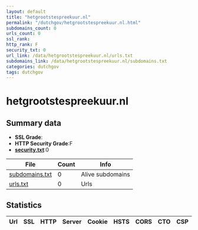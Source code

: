 ```yaml
---
layout: default
title: "hetgrootstespreekuur.nl"
permalink: "/dutchgov/hetgrootstespreekuur.nl.html"
subdomains_count: 0
urls_count: 0
ssl_rank: 
http_rank: F
security_txt: 0
url_link: /data/hetgrootstespreekuur.nl/urls.txt
subdomains_link: /data/hetgrootstespreekuur.nl/subdomains.txt
categories: dutchgov
tags: dutchgov
---
```



# hetgrootstespreekuur.nl
## Summary data


 - **SSL Grade**:
 - **HTTP Security Grade**:F
 - **[security.txt](https://www.digitaleoverheid.nl/nieuws/standaard-security-txt-nu-verplicht-voor-overheid/)**:0


| File       | Count | Info |
|------------|-------|------|
|[subdomains.txt](/DutchGovScope/data/hetgrootstespreekuur.nl/subdomains.txt)|0|Alive subdomains|
|[urls.txt](/DutchGovScope/data/hetgrootstespreekuur.nl/urls.txt)|0|Urls|


## Statistics


| Url | SSL | HTTP | Server | Cookie | HSTS | CORS | CTO | CSP | XFO | XXP | RP |FP| Tech |Title |
|--------|-------|-------|------|------|------|------|------|------|------|------|------|------|------|------|



